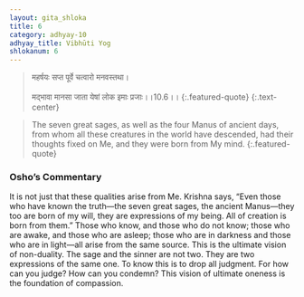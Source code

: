 ```yaml
---
layout: gita_shloka
title: 6
category: adhyay-10
adhyay_title: Vibhūti Yog
shlokanum: 6
---
```


> महर्षयः सप्त पूर्वे चत्वारो मनवस्तथा।<br><br>मद्भावा मानसा जाता येषां लोक इमाः प्रजाः।।10.6।।
{:.featured-quote}
{:.text-center}

> The seven great sages, as well as the four Manus of ancient days, from whom all these creatures in the world have descended, had their thoughts fixed on Me, and they were born from My mind.
{:.featured-quote}

### Osho’s Commentary
It is not just that these qualities arise from Me. Krishna says, “Even those who have known the truth—the seven great sages, the ancient Manus—they too are born of my will, they are expressions of my being. All of creation is born from them.”
Those who know, and those who do not know; those who are awake, and those who are asleep; those who are in darkness and those who are in light—all arise from the same source. This is the ultimate vision of non-duality. The sage and the sinner are not two. They are two expressions of the same one.
To know this is to drop all judgment. For how can you judge? How can you condemn? This vision of ultimate oneness is the foundation of compassion.
